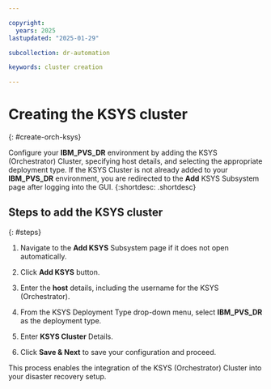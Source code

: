 ```yaml
---

copyright:
  years: 2025
lastupdated: "2025-01-29"

subcollection: dr-automation

keywords: cluster creation

---
```


# Creating the KSYS cluster
{: #create-orch-ksys}

Configure your **IBM_PVS_DR** environment by adding the KSYS (Orchestrator) Cluster, specifying host details, and selecting the appropriate deployment type. If the KSYS Cluster is not already added to your **IBM_PVS_DR** environment, you are redirected to the **Add** KSYS Subsystem page after logging into the GUI.
{:shortdesc: .shortdesc}

## Steps to add the KSYS cluster
{: #steps}

1. Navigate to the **Add KSYS** Subsystem page if it does not open automatically.

2. Click **Add KSYS** button.

3. Enter the **host** details, including the username for the KSYS (Orchestrator).

4. From the KSYS Deployment Type drop-down menu, select **IBM_PVS_DR** as the deployment type.

5. Enter **KSYS Cluster** Details.

6. Click **Save & Next** to save your configuration and proceed.

This process enables the integration of the KSYS (Orchestrator) Cluster into your disaster recovery setup.
